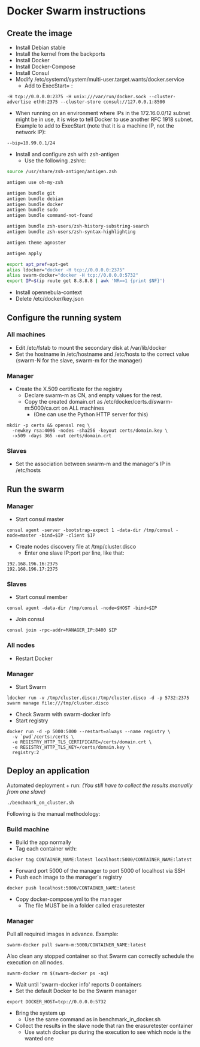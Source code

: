 # Docker Swarm instructions

## Create the image

* Install Debian stable
* Install the kernel from the backports
* Install Docker
* Install Docker-Compose
* Install Consul
* Modify /etc/systemd/system/multi-user.target.wants/docker.service
    * Add to ExecStart= :
```
-H tcp://0.0.0.0:2375 -H unix:///var/run/docker.sock --cluster-advertise eth0:2375 --cluster-store consul://127.0.0.1:8500
```
* When running on an environment where IPs in the 172.16.0.0/12 subnet might be in use, it is wise to tell Docker to use another RFC 1918 subnet. Example to add to ExecStart (note that it is a machine IP, not the network IP):
```
--bip=10.99.0.1/24
```
* Install and configure zsh with zsh-antigen
    * Use the following .zshrc:
```zsh
source /usr/share/zsh-antigen/antigen.zsh

antigen use oh-my-zsh

antigen bundle git
antigen bundle debian
antigen bundle docker
antigen bundle sudo
antigen bundle command-not-found

antigen bundle zsh-users/zsh-history-substring-search
antigen bundle zsh-users/zsh-syntax-highlighting

antigen theme agnoster

antigen apply

export apt_pref=apt-get
alias ldocker="docker -H tcp://0.0.0.0:2375"
alias swarm-docker="docker -H tcp://0.0.0.0:5732"
export IP=$(ip route get 8.8.8.8 | awk 'NR==1 {print $NF}')
```
* Install opennebula-context
* Delete /etc/docker/key.json

## Configure the running system

### All machines

* Edit /etc/fstab to mount the secondary disk at /var/lib/docker
* Set the hostname in /etc/hostname and /etc/hosts to the correct value (swarm-N for the slave, swarm-m for the manager)


### Manager

* Create the X.509 certificate for the registry
    * Declare swarm-m as CN, and empty values for the rest.
    * Copy the created domain.crt as /etc/docker/certs.d/swarm-m:5000/ca.crt on ALL machines
        * (One can use the Python HTTP server for this)
```
mkdir -p certs && openssl req \
  -newkey rsa:4096 -nodes -sha256 -keyout certs/domain.key \
  -x509 -days 365 -out certs/domain.crt
```

### Slaves

* Set the association between swarm-m and the manager's IP in /etc/hosts

## Run the swarm

### Manager

* Start consul master
```
consul agent -server -bootstrap-expect 1 -data-dir /tmp/consul -node=master -bind=$IP -client $IP
```
* Create nodes discovery file at /tmp/cluster.disco
    * Enter one slave IP:port per line, like that:
```
192.168.196.16:2375
192.168.196.17:2375
```

### Slaves

* Start consul member
```
consul agent -data-dir /tmp/consul -node=$HOST -bind=$IP
```
* Join consul
```
consul join -rpc-addr=MANAGER_IP:8400 $IP
```

### All nodes

* Restart Docker

### Manager

* Start Swarm
```
ldocker run -v /tmp/cluster.disco:/tmp/cluster.disco -d -p 5732:2375 swarm manage file:///tmp/cluster.disco
```
* Check Swarm with swarm-docker info
* Start registry
```
docker run -d -p 5000:5000 --restart=always --name registry \
  -v `pwd`/certs:/certs \
  -e REGISTRY_HTTP_TLS_CERTIFICATE=/certs/domain.crt \
  -e REGISTRY_HTTP_TLS_KEY=/certs/domain.key \
  registry:2
```

## Deploy an application

Automated deployment + run: _(You still have to collect the results manually from one slave)_
```
./benchmark_on_cluster.sh
```

Following is the manual methodology:

### Build machine

* Build the app normally
* Tag each container with:
```
docker tag CONTAINER_NAME:latest localhost:5000/CONTAINER_NAME:latest
```
* Forward port 5000 of the manager to port 5000 of localhost via SSH
* Push each image to the manager's registry
```
docker push localhost:5000/CONTAINER_NAME:latest
```
* Copy docker-compose.yml to the manager
    * The file MUST be in a folder called erasuretester

### Manager

Pull all required images in advance. Example:
```
swarm-docker pull swarm-m:5000/CONTAINER_NAME:latest
```

Also clean any stopped container so that Swarm can correctly schedule the execution on all nodes.
```
swarm-docker rm $(swarm-docker ps -aq)
```

* Wait until 'swarm-docker info' reports 0 containers
* Set the default Docker to be the Swarm manager
```
export DOCKER_HOST=tcp://0.0.0.0:5732
```
* Bring the system up
    * Use the same command as in benchmark_in_docker.sh
* Collect the results in the slave node that ran the erasuretester container
    * Use watch docker ps during the execution to see which node is the wanted one
    
